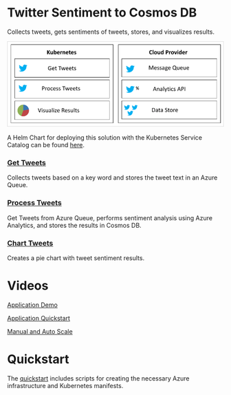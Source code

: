 # Twitter Sentiment to Cosmos DB

Collects tweets, gets sentiments of tweets, stores, and visualizes results.

![application architecture](/images/app.png)

A Helm Chart for deploying this solution with the Kubernetes Service Catalog can be found [here](https://github.com/Azure-Samples/helm-charts/tree/master/chart-source/twitter-sentiment).

### [Get Tweets](../../tree/master/twitter-sentiment-apps/get-tweet)

Collects tweets based on a key word and stores the tweet text in an Azure Queue.

### [Process Tweets](../../tree/master/twitter-sentiment-apps/process-tweet)

Get Tweets from Azure Queue, performs sentiment analysis using Azure Analytics, and stores the results in Cosmos DB.

### [Chart Tweets](../../tree/master/twitter-sentiment-apps/chart-tweet)

Creates a pie chart with tweet sentiment results.

# Videos

[Application Demo](https://youtu.be/qJpv-TwW3w0)

[Application Quickstart](https://youtu.be/v-RobmRUdFg)

[Manual and Auto Scale](http://www.youtube.com/watch?v=J1a4fTb2grg)

# Quickstart

The [quickstart](./quickstart) includes scripts for creating the necessary Azure infrastructure and Kubernetes manifests.
